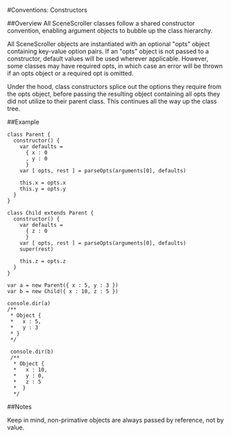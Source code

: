 #Conventions: Constructors

##Overview
All SceneScroller classes follow a shared constructor convention,
enabling argument objects to bubble up the class hierarchy. 

All SceneScroller objects are instantiated with an optional "opts"
object containing key-value option pairs. If an "opts" object is not
passed to a constructor, default values will be used wherever applicable.
However, some classes may have required opts, in which case an error
will be thrown if an opts object or a required opt is omitted.

Under the hood, class constructors splice out the options they require
from the opts object, before passing the resulting object containing all
opts they did not utilize to their parent class. This continues all the
way up the class tree.

##Example

    class Parent {
      constructor() {
        var defaults = 
          { x : 0
          , y : 0
          }
        var [ opts, rest ] = parseOpts(arguments[0], defaults)

        this.x = opts.x
        this.y = opts.y
      }
    }

    class Child extends Parent {
      constructor() {
        var defaults = 
          { z : 0
          }
        var [ opts, rest ] = parseOpts(arguments[0], defaults)
        super(rest)

        this.z = opts.z
      }
    }

    var a = new Parent({ x : 5, y : 3 })
    var b = new Child({ x : 10, z : 5 })

    console.dir(a)
    /**
     * Object {
     *   x : 5,
     *   y : 3
     * }
     */

     console.dir(b)
     /**
      * Object {
      *   x : 10,
      *   y : 0,
      *   z : 5
      *  }
      */

##Notes

Keep in mind, non-primative objects are always passed by reference, not
by value.
